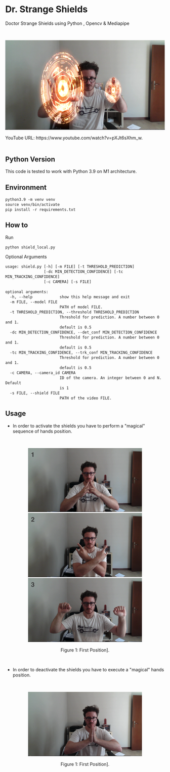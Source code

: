 # Dr. Strange Shields
Doctor Strange Shields using Python , Opencv & Mediapipe

<br>
<p align="center">
  <img width="640"  src="./images/example.png">
</p>  <figcaption style="align: right">YouTube URL: https://www.youtube.com/watch?v=pXJt6sXhm_w.</figcaption>
<br>

## Python Version
This code is tested to work with Python 3.9 on M1 architecture. 

## Environment

```
python3.9 -m venv venv
source venv/bin/activate
pip install -r requirements.txt
```

## How to
Run
```
python shield_local.py
```
Optional Arguments
```
usage: shield.py [-h] [-m FILE] [-t THRESHOLD_PREDICTION]
                 [-dc MIN_DETECTION_CONFIDENCE] [-tc MIN_TRACKING_CONFIDENCE]
                 [-c CAMERA] [-s FILE]

optional arguments:
  -h, --help            show this help message and exit
  -m FILE, --model FILE
                        PATH of model FILE.
  -t THRESHOLD_PREDICTION, --threshold THRESHOLD_PREDICTION
                        Threshold for prediction. A number between 0 and 1.
                        default is 0.5
  -dc MIN_DETECTION_CONFIDENCE, --det_conf MIN_DETECTION_CONFIDENCE
                        Threshold for prediction. A number between 0 and 1.
                        default is 0.5
  -tc MIN_TRACKING_CONFIDENCE, --trk_conf MIN_TRACKING_CONFIDENCE
                        Threshold for prediction. A number between 0 and 1.
                        default is 0.5
  -c CAMERA, --camera_id CAMERA
                        ID of the camera. An integer between 0 and N. Default
                        is 1
  -s FILE, --shield FILE
                        PATH of the video FILE.
```

## Usage
- In order to activate the shields you have to perform a "magical" sequence of hands position.

<br>
<p align="center">
  <img width="360"  src="./images/position_1.png">
  <img width="360"  src="./images/position_2.png">
  <img width="360"  src="./images/position_3.png">
  <figcaption align = "center">Figure 1: First Position].</figcaption>
</p>
<br>

- In order to deactivate the shields you have to execute a "magical" hands position.

<br>
<p align="center">
  <img width="360"  src="./images/position_4.png">
  <figcaption align = "center">Figure 1: First Position].</figcaption>
</p>
<br>
